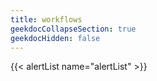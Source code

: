 ```yaml
---
title: workflows
geekdocCollapseSection: true
geekdocHidden: false
---
```


{{< alertList name="alertList" >}}